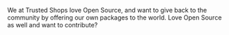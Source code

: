 We at Trusted Shops love Open Source, and want to give back to the community by offering our own packages to the world. Love Open Source as well and want to contribute?

